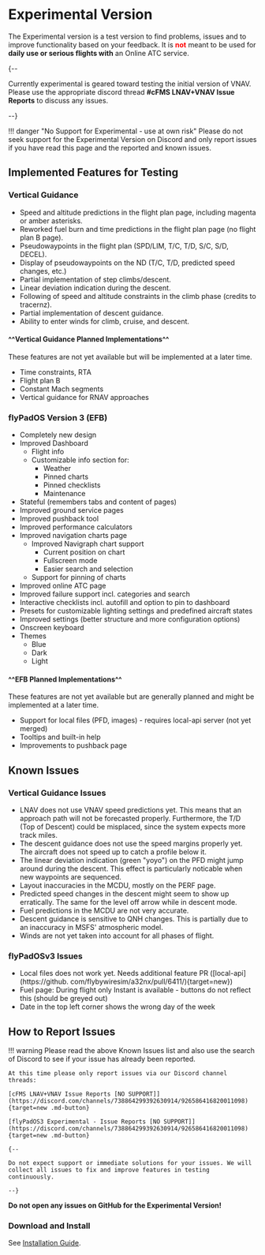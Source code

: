 # Experimental Version

The Experimental version is a test version to find problems, issues and to improve functionality based on your feedback. It is <span style=color:red>**not**</span> meant to be used for **daily use or serious flights with** an Online ATC service.

{--

Currently experimental is geared toward testing the initial version of VNAV. Please use the appropriate discord thread **#cFMS LNAV+VNAV Issue Reports** to discuss any issues.

--}

!!! danger "No Support for Experimental - use at own risk"
    Please do not seek support for the Experimental Version on Discord and only report issues if you have read this page and the reported and known issues.

## Implemented Features for Testing

### Vertical Guidance

- Speed and altitude predictions in the flight plan page, including magenta or amber asterisks.
- Reworked fuel burn and time predictions in the flight plan page (no flight plan B page).
- Pseudowaypoints in the flight plan (SPD/LIM, T/C, T/D, S/C, S/D, DECEL).
- Display of pseudowaypoints on the ND (T/C, T/D, predicted speed changes, etc.)
- Partial implementation of step climbs/descent.
- Linear deviation indication during the descent.
- Following of speed and altitude constraints in the climb phase (credits to tracernz).
- Partial implementation of descent guidance.
- Ability to enter winds for climb, cruise, and descent.

#### ^^Vertical Guidance Planned Implementations^^

These features are not yet available but will be implemented at a later time.

- Time constraints, RTA
- Flight plan B
- Constant Mach segments
- Vertical guidance for RNAV approaches

### flyPadOS Version 3 (EFB)

- Completely new design
- Improved Dashboard
    - Flight info
    - Customizable info section for:
        - Weather
        - Pinned charts
        - Pinned checklists 
        - Maintenance 
- Stateful (remembers tabs and content of pages)
- Improved ground service pages
- Improved pushback tool
- Improved performance calculators
- Improved navigation charts page
    - Improved Navigraph chart support 
        - Current position on chart
        - Fullscreen mode
        - Easier search and selection
    - Support for pinning of charts
- Improved online ATC page
- Improved failure support incl. categories and search
- Interactive checklists incl. autofill and option to pin to dashboard
- Presets for customizable lighting settings and predefined aircraft states
- Improved settings (better structure and more configuration options)
- Onscreen keyboard
- Themes
    - Blue
    - Dark
    - Light

#### ^^EFB Planned Implementations^^

These features are not yet available but are generally planned and might be implemented at a later time.

- Support for local files (PFD, images) - requires local-api server (not yet merged)
- Tooltips and built-in help
- Improvements to pushback page

## Known Issues

### Vertical Guidance Issues

- LNAV does not use VNAV speed predictions yet. This means that an approach path will not be forecasted properly. Furthermore, the T/D (Top of Descent) could be misplaced, since the system expects more track miles.
- The descent guidance does not use the speed margins properly yet. The aircraft does not speed up to catch a profile below it.
- The linear deviation indication (green "yoyo") on the PFD might jump around during the descent. This effect is particularly noticable when new waypoints are sequenced.
- Layout inaccuracies in the MCDU, mostly on the PERF page.
- Predicted speed changes in the descent might seem to show up erratically. The same for the level off arrow while in descent mode.
- Fuel predictions in the MCDU are not very accurate.
- Descent guidance is sensitive to QNH changes. This is partially due to an inaccuracy in MSFS' atmospheric model.
- Winds are not yet taken into account for all phases of flight.

### flyPadOSv3 Issues

- Local files does not work yet. Needs additional feature PR ([local-api](https://github.
  com/flybywiresim/a32nx/pull/6411/){target=new})
- Fuel page: During flight only Instant is available - buttons do not reflect this (should be greyed out)
- Date in the top left corner shows the wrong day of the week

## How to Report Issues

<!--
!!! warning
    We are not taking issue reports at this time.
-->

!!! warning
    Please read the above Known Issues list and also use the search of Discord to see if your issue has already been reported.

    At this time please only report issues via our Discord channel threads:

    [cFMS LNAV+VNAV Issue Reports [NO SUPPORT]](https://discord.com/channels/738864299392630914/926586416820011098){target=new .md-button}

    [flyPadOS3 Experimental - Issue Reports [NO SUPPORT]](https://discord.com/channels/738864299392630914/926586416820011098){target=new .md-button}

    {--

    Do not expect support or immediate solutions for your issues. We will collect all issues to fix and improve features in testing continuously.

    --}

**Do not open any issues on GitHub for the Experimental Version!**

### Download and Install

See [Installation Guide](../installation.md#downloads).

